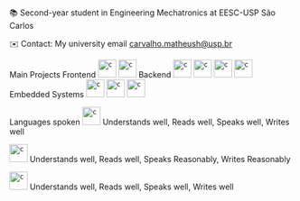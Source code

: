 📚  Second-year student in Engineering Mechatronics  at EESC-USP São Carlos

✉️ Contact: My university email carvalho.matheush@usp.br

Main Projects
Frontend
<code><img height="32" src="latex.jpg" alt="c"/></code>
<code><img height="32" src="matplotlib.png" alt="c"/></code>
Backend
<code><img height="32" src="python.png" alt="c"/></code>
<code><img height="32" src="jupyter.png" alt="c"/></code>
<code><img height="32" src="C.png" alt="c"/></code>
<code><img height="32" src="c++.png" alt="c"/></code>
Embedded Systems
<code><img height="32" src="arduino.svg" alt="c"/></code>
<code><img height="32" src="PlatformIO.png" alt="c"/></code>
<code><img height="32" src="esp32.jpg" alt="c"/></code>





Languages spoken
<code><img height="32" src="english.png" alt="c"/></code> Understands well, Reads well, Speaks well,  Writes well

<code><img height="32" src="spain.png" alt="c"/></code> Understands well, Reads well,  Speaks Reasonably, Writes Reasonably

<code><img height="32" src="portuguese.png" alt="c"/></code> Understands well,  Reads well, Speaks well, Writes well
